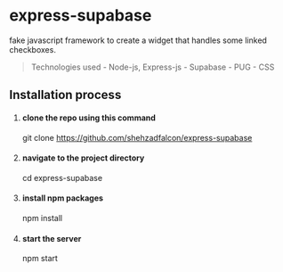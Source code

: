 # express-supabase
fake javascript framework to create a widget that handles some linked checkboxes.

> Technologies used
    - Node-js, Express-js
    - Supabase
    - PUG
    - CSS

## Installation process
1. #### clone the repo using this command
    git clone https://github.com/shehzadfalcon/express-supabase

2. #### navigate to the project directory
    cd express-supabase

3. #### install npm packages
    npm install

4. #### start the server
    npm start



